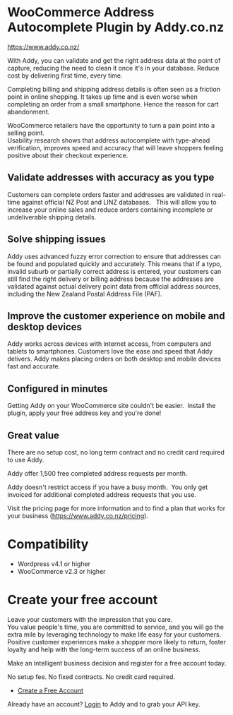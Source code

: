 # WooCommerce Address Autocomplete Plugin by Addy.co.nz

https://www.addy.co.nz/

With Addy, you can validate and get the right address data at the point of capture, reducing the need to clean it once it's in your database.  Reduce cost by delivering first time, every time.

Completing billing and shipping address details is often seen as a friction point in online shopping. 
It takes up time and is even worse when completing an order from a small smartphone. 
Hence the reason for cart abandonment.

WooCommerce retailers have the opportunity to turn a pain point into a selling point.  
Usability research shows that address autocomplete with type-ahead verification, improves speed 
and accuracy that will leave shoppers feeling positive about their checkout experience.

## Validate addresses with accuracy as you type
Customers can complete orders faster and addresses are validated in real-time against official NZ Post and LINZ databases.  
This will allow you to increase your online sales and reduce orders containing incomplete or undeliverable shipping details.

## Solve shipping issues
Addy uses advanced fuzzy error correction to ensure that addresses can be found and populated quickly and accurately. 
This means that if a typo, invalid suburb or partially correct address is entered, your customers can still find the right 
delivery or billing address because the addresses are validated against actual delivery point data from official 
address sources, including the New Zealand Postal Address File (PAF).

## Improve the customer experience on mobile and desktop devices
Addy works across devices with internet access, from computers and tablets to smartphones.
Customers love the ease and speed that Addy delivers. Addy makes placing orders on both desktop and mobile devices fast and accurate.

## Configured in minutes
Getting Addy on your WooCommerce site couldn't be easier.  Install the plugin, apply your free address key and you're done!

## Great value
There are no setup cost, no long term contract and no credit card required to use Addy. 

Addy offer 1,500 free completed address requests per month.  

Addy doesn't restrict access if you have a busy month.  You only get invoiced for additional completed address requests that you use.  

Visit the pricing page for more information and to find a plan that works for your business (https://www.addy.co.nz/pricing).

# Compatibility

* Wordpress v4.1 or higher
* WooCommerce v2.3 or higher

# Create your free account

Leave your customers with the impression that you care.  
You value people's time, you are committed to service, and you will go the extra mile by leveraging technology to make life easy for your customers.  
Positive customer experiences make a shopper more likely to return, foster loyalty and help with the long-term success of an online business.

Make an intelligent business decision and register for a free account today.

No setup fee. No fixed contracts. No credit card required. 

* [Create a Free Account](https://www.addy.co.nz/signup)

Already have an account? [Login](https://www.addy.co.nz/login) to Addy and to grab your API key.
